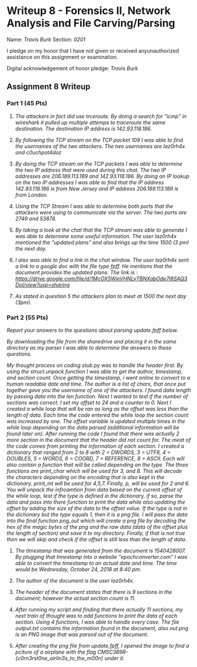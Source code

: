Writeup 8 - Forensics II, Network Analysis and File Carving/Parsing
=====

Name: *Travis Burk*
Section: *0201*

I pledge on my honor that I have not given or received anyunauthorized assistance on this assignment or examination.

Digital acknowledgement of honor pledge: *Travis Burk*

## Assignment 8 Writeup

### Part 1 (45 Pts)
1. *The attackers in fact did use trceroute. By doing a search for "icmp" in wireshark it pulled up multiple attemps to traceroute the same destination. The destination IP address is 142.93.118.186.*

2. *By following the TCP stream on the TCP packet 109 I was able to find the usernames of the two attackers. The two usernames are laz0rh4x and c0uchpot4doz*

3. *By doing the TCP stream on the TCP packets I was able to determine the two IP address that were used during this chat. The two IP addresses are 206.189.113.189 and 142.93.118.186. By doing an IP lookup on the two IP addresses I was able to find that the IP address 142.93.118.186 is from New Jersey and IP address 206.189.113.189 is from London.*

4. *Using the TCP Stream I was able to determine both ports that the attackers were using to communicate via the server. The two ports are 2749 and 53878.*

5. *By taking a look at the chat that the TCP stream was able to generate I was able to determine some useful information. The user laz0rh4x mentioned the "updated plans" and also brings up the time 1500 (3 pm) the next day.*

6. *I also was able to find a link in the chat window. The user laz0rh4x sent a link to a google doc with the file type fpff. He mentions that the document provides the updated plans. The link is : https://drive.google.com/file/d/1McOX5WjeVHNLyTBNXqbOde7l8SAQ3DoI/view?usp=sharing*

7. *As stated in question 5 the attackers plan to meet at 1500 the next day (3pm).*

### Part 2 (55 Pts)

*Report your answers to the questions about parsing update.fpff below.*

*By downloading the file from the sharedrive and placing it in the same directory as my parser I was able to determine the answers to these questions.*

*My thought process on coding stub.py was to handle the header first. By using the struct.unpack function I was able to get the author, timestamp, and section count. Once getting the timestamp, i went online to convert to a human readable date and time. The author is a list of chars, that once put together gave you the username of one of the attackers. I found data length by passing data into the len function. Next I wanted to test if the number of sections was correct. I set my offset to 24 and a counter to 0. Next I created a while loop that will be ran as long as the offset was less than the length of data. Each time the code entered the while loop the section count was increased by one. The offset variable is updated multiple times in the while loop depending on the data parsed (additional information will be found later on). After running the code I found that there was actually 2 more section in the document that the header did not count for. The meat of the code comes from printing the information of each section. I created a dictionary that ranged from 2 to 8 with 2 = DWORDS, 3 = UTF8, 4 = DOUBLES, 5 = WORDS, 6 = COORD, 7 = REFERENCE, 8 = ASCII. Each will also contain a function that will be called depending on the type. The three functions are print_char which will be used for 3, and 8. This will decode the characters depending on the encoding that is also kept in the dictionary. print_int will be used for 4,5,7. Finally, p, will be used for 2 and 6. You will unpack the infroamtion from data based on the current offset of the while loop, test if the type is defined in the dictionary, if so, parse the data and pass into there function to print the data while also updating the offset by adding the size of the data to the offset value. If the type is not in the dictionary but the type equals 1, then it is a png file. I will pass the data into the final function png_out which will create a png file by decoding the hex of the magic bytes of the png and the raw data (data of the offset plus the length of section) and save it to my directory. Finally, if that is not true then we will skip and check if the offset is still less than the length of data.*

1. *The timestamp that was generated from the document is 1540428007. By plugging that timestamp into a website "epochconverter.com" I was able to convert the timestamp to an actual date and time. The time would be Wednesday, October 24, 2018 at 8:40 pm.*

2. *The author of the document is the user laz0rh4x.*

3. *The header of the document states that there is 9 sections in the document; however the actual section count is 11.*

4. *After running my script and finding that there actually 11 sections, my next train of thought was to add functions to print the data of each section. Using 4 functions, I was able to handle every case. The file output.txt contains the information found in the document, also out.png is an PNG image that was parsed out of the document.*

5. *After creating the png file from update.fpff, I opened the image to find a pciture of a airplane with the flag CMSC389R-{c0rn3rst0ne_airlin3s_to_the_m00n} under it.* 
